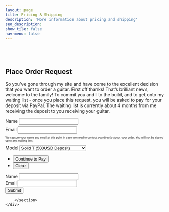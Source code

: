 ```yaml
---
layout: page
title: Pricing & Shipping
description: 'More information about pricing and shipping'
seo_description:
show_tile: false
nav-menu: false
---
```


<!-- Main -->
<div id="main" class="alt">



<!-- Intro -->
<section>
	<div class="inner">
		<section style="margin-top: 6em">
			<h2>Place Order Request</h2>
			<p>So you’ve gone through my site and have come to the excellent decision that you want to order a guitar. First off thanks! That’s brilliant news, welcome to the family! To commit you and I to the build, and to get onto my waiting list - once you place this request, you will be asked to pay for your deposit via PayPal. The waiting list is currently about 4 months from me receiving the deposit to you receiving your guitar.</p> 
			<script type="text/javascript">window.onload = function(){location.href=document.getElementById("selectbox").value;}
			</script>
			<form action="https://liveformhq.com/form/0a425dcc-82fa-4f2d-b1aa-7495349eedbc" method="post">
				<div class="field half first" style="margin-bottom: 0.4em">
					<label for="name" required>Name</label>
					<input type="text" name="name" id="name" required />
				</div>
				<div class="field half" style="margin-bottom: 0.4em">
					<label for="email">Email</label>
					<input type="text" name="_replyto" id="email" />
				</div>
				<p style="font-size:0.6em">We capture your name and email at this point in case we need to contact you directly about your order. You will not be signed up to any mailing lists.</p>
				<div class="field">
					<label for="guitarmodel">Model</label>
					<select name="guitarmodel" id="guitarmodel" required>
						<option value="{{ 'checkout/solid-t' | relative_url}}">Solid T (500USD Deposit)</option>
						<option value="{{ 'checkout/hollow-t' | relative_url}}">Hollow T (600USD Deposit)</option>
						<option value="{{ 'checkout/offset' | relative_url}}">Moar Offset (700USD Deposit)</option>
						<option value="{{ 'checkout/solid-bass' | relative_url}}">Solid Bass (700USD Deposit)</option>
						<option value="{{ 'checkout/hollow-bass' | relative_url}}">Hollow Bass (800USD Deposit)</option>
						<option value="{{ 'checkout/wayfair' | relative_url}}">Wayfair (1000USD Deposit)</option>
					</select>
				</div>
				<input type="hidden" value="https://liveformhq.com/thank_you" name="_redirect" />
				<ul class="actions">
					<li><input type="submit" value="Continue to Pay" class="special" onClick="window.open(guitarmodel.value,'newtab')"/></li>
					<li><input type="reset" value="Clear" /></li>
				</ul>
			</form>	
			<form action="https://liveformhq.com/form/0a425dcc-82fa-4f2d-b1aa-7495349eedbc" method="POST" accept-charset="utf-8">
			  <input type="hidden" name="_utf8" value="✓">
			  <!--
			    NOTE: This is an optional field, if your form has a field named '_redirect',
			    The user will be redirected to this page after the submission is saved
			  -->
			  			  <label for="name">Name</label>
			  <input type="text" id="name" name="name"> <br />
			  <label for="email">Email</label>
			  <input type="text" id="email" name="email"> <br />
			  <button type="submit">Submit</button>
			</form>

		</section>
	</div>
</section>

